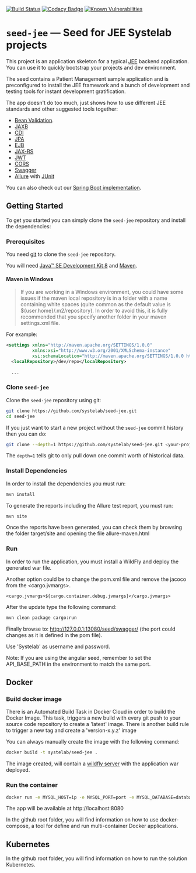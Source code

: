 [![Build Status](https://travis-ci.org/systelab/seed-jee.svg?branch=master)](https://travis-ci.org/systelab/seed-jee)
[![Codacy Badge](https://api.codacy.com/project/badge/Grade/0fc377c99d404e2bada322b98f4e6f52)](https://www.codacy.com/app/alfonsoserra/seed-jee?utm_source=github.com&amp;utm_medium=referral&amp;utm_content=systelab/seed-jee&amp;utm_campaign=Badge_Grade)
[![Known Vulnerabilities](https://snyk.io/test/github/systelab/seed-jee/badge.svg?targetFile=pom.xml)](https://snyk.io/test/github/systelab/seed-jee?targetFile=pom.xml)

# `seed-jee` — Seed for JEE Systelab projects

This project is an application skeleton for a typical [JEE][JEE] backend application. You can use it
to quickly bootstrap your projects and dev environment.

The seed contains a Patient Management sample application and is preconfigured to install the JEE
framework and a bunch of development and testing tools for instant development gratification.

The app doesn't do too much, just shows how to use different JEE standards and other suggested tools together:

* [Bean Validation][beanvalidation].
* [JAXB][jaxb]
* [CDI][cdi]
* [JPA][jpa]
* [EJB][ejb]
* [JAX-RS][jaxrs]
* [JWT][jwt]
* [CORS][cors]
* [Swagger][swagger]
* [Allure][allure] with [JUnit][junit]

You can also check out our [Spring Boot implementation](https://github.com/systelab/seed-springboot).

## Getting Started

To get you started you can simply clone the `seed-jee` repository and install the dependencies:

### Prerequisites

You need [git][git] to clone the `seed-jee` repository.

You will need [Java™ SE Development Kit 8][jdk-download] and [Maven][maven].

#### Maven in Windows

>If you are working in a Windows environment, you could have some issues if the maven local repository is in a folder with a name containing white spaces (quite common as the default value is ${user.home}/.m2/repository). In order to avoid this, it is fully recommended that you specify another folder in your maven settings.xml file.     

For example:

```xml
<settings xmlns="http://maven.apache.org/SETTINGS/1.0.0"
          xmlns:xsi="http://www.w3.org/2001/XMLSchema-instance"
          xsi:schemaLocation="http://maven.apache.org/SETTINGS/1.0.0 http://maven.apache.org/xsd/settings-1.0.0.xsd">
  <localRepository>/dev/repo</localRepository>
  
  ...
```

### Clone `seed-jee`

Clone the `seed-jee` repository using git:

```bash
git clone https://github.com/systelab/seed-jee.git
cd seed-jee
```

If you just want to start a new project without the `seed-jee` commit history then you can do:

```bash
git clone --depth=1 https://github.com/systelab/seed-jee.git <your-project-name>
```

The `depth=1` tells git to only pull down one commit worth of historical data.

### Install Dependencies

In order to install the dependencies you must run:

```bash
mvn install
```

To generate the reports including the Allure test report, you must run:

```bash
mvn site
```

Once the reports have been generated, you can check them by browsing the folder target/site and opening the file allure-maven.html

### Run

In order to run the application, you must install a WildFly and deploy the generated war file. 

Another option could be to change the pom.xml file and remove the jacoco from the <cargo.jvmargs>. 

```
<cargo.jvmargs>${cargo.container.debug.jvmargs}</cargo.jvmargs>
```

After the update type the following command:

```bash
mvn clean package cargo:run
```

Finally browse to: http://127.0.0.1:13080/seed/swagger/ (the port could changes as it is defined in the pom file).

Use 'Systelab' as username and password.

Note: If you are using the angular seed, remember to set the API_BASE_PATH in the environment to match the same port.

## Docker

### Build docker image

There is an Automated Build Task in Docker Cloud in order to build the Docker Image. 
This task, triggers a new build with every git push to your source code repository to create a 'latest' image.
There is another build rule to trigger a new tag and create a 'version-x.y.z' image

You can always manually create the image with the following command:

```bash
docker build -t systelab/seed-jee . 
```

The image created, will contain a [wildfly server][wildfly] with the application war deployed.

### Run the container

```bash
docker run -e MYSQL_HOST=ip -e MYSQL_PORT=port -e MYSQL_DATABASE=database -e MYSQL_USER=user -e MYSQL_PASSWORD=password -p 8080:8080 systelab/seed-jee
```

The app will be available at http://localhost:8080

In the github root folder, you will find information on how to use docker-compose, a tool for define and run multi-container Docker applications.

## Kubernetes

In the github root folder, you will find information on how to run the solution Kubernetes.


[git]: https://git-scm.com/
[maven]: https://maven.apache.org/download.cgi
[jdk-download]: http://www.oracle.com/technetwork/java/javase/downloads
[JEE]: http://www.oracle.com/technetwork/java/javaee/tech/index.html
[wildfly]: http://wildfly.org
[beanvalidation]:https://docs.oracle.com/javaee/7/tutorial/bean-validation001.htm
[jaxb]: https://docs.oracle.com/javaee/7/tutorial/jaxrs-advanced007.htm
[cdi]: https://docs.oracle.com/javaee/7/tutorial/cdi-basic.htm
[jpa]: https://docs.oracle.com/javaee/7/tutorial/jaxrs-advanced007.htm
[ejb]: https://docs.oracle.com/javaee/7/tutorial/partentbeans.htm#BNBLR
[jaxrs]: https://docs.oracle.com/javaee/7/tutorial/jaxrs.htm#GIEPU
[jwt]: https://jwt.io/
[cors]: https://en.wikipedia.org/wiki/Cross-origin_resource_sharing
[swagger]: https://swagger.io/
[allure]: https://docs.qameta.io/allure/
[junit]: https://junit.org/junit5/

